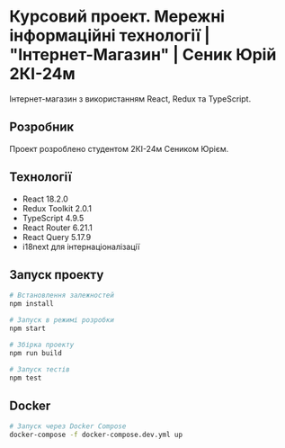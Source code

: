 # Курсовий проект. Мережні інформаційні технології | "Інтернет-Магазин" | Сеник Юрій 2КІ-24м

Інтернет-магазин з використанням React, Redux та TypeScript.

## Розробник

Проект розроблено студентом 2КІ-24м Сеником Юрієм.

## Технології

- React 18.2.0
- Redux Toolkit 2.0.1
- TypeScript 4.9.5
- React Router 6.21.1
- React Query 5.17.9
- i18next для інтернаціоналізації

## Запуск проекту

```bash
# Встановлення залежностей
npm install

# Запуск в режимі розробки
npm start

# Збірка проекту
npm run build

# Запуск тестів
npm test
```

## Docker

```bash
# Запуск через Docker Compose
docker-compose -f docker-compose.dev.yml up
```